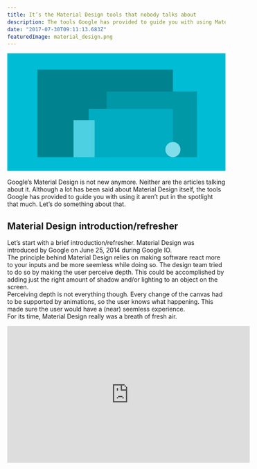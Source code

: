```yaml
---
title: It’s the Material Design tools that nobody talks about
description: The tools Google has provided to guide you with using Material Design aren’t put in the spotlight that much. Let’s do something about that.
date: "2017-07-30T09:11:13.683Z"
featuredImage: material_design.png
---
```


![Material Design global layout sketch](./material_design.png)

Google’s Material Design is not new anymore. Neither are the articles talking about it. Although a lot has been said about Material Design itself, the tools Google has provided to guide you with using it aren’t put in the spotlight that much. Let’s do something about that.

## Material Design introduction/refresher

Let’s start with a brief introduction/refresher. Material Design was introduced by Google on June 25, 2014 during Google IO.  
The principle behind Material Design relies on making software react more to your inputs and be more seemless while doing so. The design team tried to do so by making the user perceive depth. This could be accomplished by adding just the right amount of shadow and/or lighting to an object on the screen.  
Perceiving depth is not everything though. Every change of the canvas had to be supported by animations, so the user knows what happening. This made sure the user would have a (near) seemless experience.  
For its time, Material Design really was a breath of fresh air.

<iframe width="560" height="315" src="https://www.youtube-nocookie.com/embed/Q8TXgCzxEnw" frameborder="0" allow="accelerometer; autoplay; encrypted-media; gyroscope; picture-in-picture" allowfullscreen />

## Let’s talk tools

It’s time to talk about the tools nobody really talks about now your knowledge of Material Design is fresh. You might be surprised how useful these tools can be.

### Color tool

Material Design comes with some color palettes by default. That already goes a long way towards helping you choose a good color for your project (be it a website or a logo design or something completely different).

But what if you want to use more than one color together? Instead of just having to experiment with it, Google created [a color tool](https://material.io/resources/color/#!/) with which you can visualize the two colors. You can even change the color of the text if you’re so inclined.

![Google's color tool with which you can visualize multiple colors together](./color_visualizer.png)

The color tool also has an accessibility feature with which you can easily get a report of the readability of your text with the specified colors. It even shows you the minimum opacity it should have to be legible!

![the accessibility section of the color tool](./text_accessibility.png)

### Resizer tool

Before or after the hurdle of choosing the right colors, you may eventually start to think about scaling the application on different devices. But how are you going to test if it works nicely on all devices?

Surprise! Google has you covered here as well. This time with the so called resizer tool.

![Google's resizer tool which shows a given website on different device sizes](./resizer_tool.png)

This tool is extremely easy to use, just like the color tool, which makes it easy for anyone to check if their website is up to snuffs on all sorts of devices. Just put in the URL of whichever website you are trying to investigate and the site will be loaded for you to check!

You can also switch to a laptop or mobile view with the buttons in the top right. This way you can even choose which common width you want the device to have and check if the site performance good enough on all of them.

![custom viewport widths on Google's resizer tool](./resizer_mobile.png)

### Device metric tool

Still, not all devices are created equal. Sometimes you just got to know a little bit more about a specific device to understand why something is not displaying as expected. Aaanndd… _drumroll…_

Google has something for that as well! It’s called device metrics (pretty self-explanatory isn’t it?). You can find the metrics of phones, wearables, laptops and desktop monitors all in one place.

![information on different devices](./device_metrics.png)

## It’s not all about colors

As you can see, there’s more going on in the background than you might initially think. Making such a big design shift enabled Google to stand out from the rest and elevate the users’ experience on all kinds of devices (especially mobile devices). While doing so they also provided the guidelines to everyone to use in their own projects AND published some tools to help guide you when you’re implementing Material Design yourself. I’d definitely check these tools out!

